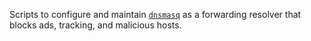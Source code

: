 Scripts to configure and maintain [`dnsmasq`](https://thekelleys.org.uk/dnsmasq/doc.html) as a forwarding resolver that blocks ads, tracking, and malicious hosts.
